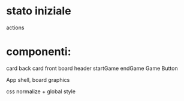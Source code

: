 # stato iniziale

actions

# componenti:

card back
card front
board
header
startGame
endGame
Game
Button

App shell, board graphics

css normalize + global style
